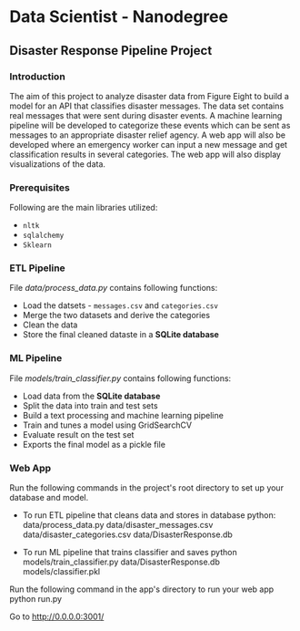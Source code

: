 # Data Scientist - Nanodegree

## Disaster Response Pipeline Project


### Introduction

The aim of this project  to analyze disaster data from Figure Eight to build a model for an API that classifies disaster messages. The data set contains real messages that were sent during disaster events. A machine learning pipeline will be developed to categorize these events which can be sent as messages to an appropriate disaster relief agency. A web app will also be developed where an emergency worker can input a new message and get classification results in several categories. The web app will also display visualizations of the data. 


### Prerequisites

Following are the main libraries utilized:

* `nltk` 
* `sqlalchemy` 
* `Sklearn`


### ETL Pipeline

File _data/process_data.py_ contains following functions:

- Load the datsets - `messages.csv` and `categories.csv` 
- Merge the two datasets and derive the categories
- Clean the data
- Store the final cleaned dataste in a **SQLite database**


### ML Pipeline

File _models/train_classifier.py_ contains following functions:

- Load data from the **SQLite database**
- Split the data into train and test sets
- Build a text processing and machine learning pipeline
- Train and tunes a model using GridSearchCV
- Evaluate result on the test set
- Exports the final model as a pickle file


### Web App

Run the following commands in the project's root directory to set up your database and model.

 - To run ETL pipeline that cleans data and stores in database python:
   data/process_data.py data/disaster_messages.csv data/disaster_categories.csv data/DisasterResponse.db 

 - To run ML pipeline that trains classifier and saves python 
   models/train_classifier.py data/DisasterResponse.db models/classifier.pkl 

Run the following command in the app's directory to run your web app 
python run.py

Go to http://0.0.0.0:3001/


